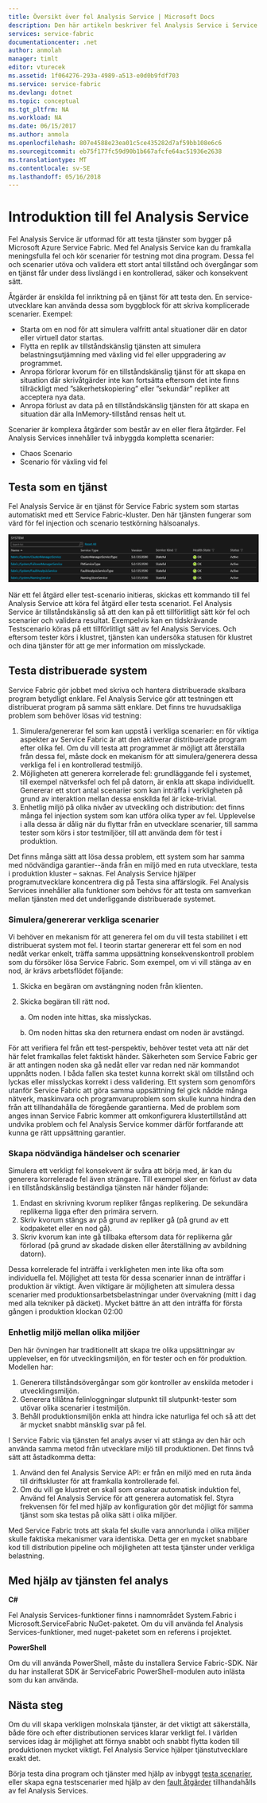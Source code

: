 ```yaml
---
title: Översikt över fel Analysis Service | Microsoft Docs
description: Den här artikeln beskriver fel Analysis Service i Service Fabric för att fel och kör testscenarier mot dina tjänster.
services: service-fabric
documentationcenter: .net
author: anmolah
manager: timlt
editor: vturecek
ms.assetid: 1f064276-293a-4989-a513-e0d0b9fdf703
ms.service: service-fabric
ms.devlang: dotnet
ms.topic: conceptual
ms.tgt_pltfrm: NA
ms.workload: NA
ms.date: 06/15/2017
ms.author: anmola
ms.openlocfilehash: 807e4588e23ea01c5ce435282d7af59bb108e6c6
ms.sourcegitcommit: eb75f177fc59d90b1b667afcfe64ac51936e2638
ms.translationtype: MT
ms.contentlocale: sv-SE
ms.lasthandoff: 05/16/2018
---
```

# <a name="introduction-to-the-fault-analysis-service"></a>Introduktion till fel Analysis Service
Fel Analysis Service är utformad för att testa tjänster som bygger på Microsoft Azure Service Fabric. Med fel Analysis Service kan du framkalla meningsfulla fel och kör scenarier för testning mot dina program. Dessa fel och scenarier utöva och validera ett stort antal tillstånd och övergångar som en tjänst får under dess livslängd i en kontrollerad, säker och konsekvent sätt.

Åtgärder är enskilda fel inriktning på en tjänst för att testa den. En service-utvecklare kan använda dessa som byggblock för att skriva komplicerade scenarier. Exempel:

* Starta om en nod för att simulera valfritt antal situationer där en dator eller virtuell dator startas.
* Flytta en replik av tillståndskänslig tjänsten att simulera belastningsutjämning med växling vid fel eller uppgradering av programmet.
* Anropa förlorar kvorum för en tillståndskänslig tjänst för att skapa en situation där skrivåtgärder inte kan fortsätta eftersom det inte finns tillräckligt med ”säkerhetskopiering” eller ”sekundär” repliker att acceptera nya data.
* Anropa förlust av data på en tillståndskänslig tjänsten för att skapa en situation där alla InMemory-tillstånd rensas helt ut.

Scenarier är komplexa åtgärder som består av en eller flera åtgärder. Fel Analysis Services innehåller två inbyggda kompletta scenarier:

* Chaos Scenario
* Scenario för växling vid fel

## <a name="testing-as-a-service"></a>Testa som en tjänst
Fel Analysis Service är en tjänst för Service Fabric system som startas automatiskt med ett Service Fabric-kluster. Den här tjänsten fungerar som värd för fel injection och scenario testkörning hälsoanalys. 

![Fel Analysis Service][0]

När ett fel åtgärd eller test-scenario initieras, skickas ett kommando till fel Analysis Service att köra fel åtgärd eller testa scenariot. Fel Analysis Service är tillståndskänslig så att den kan på ett tillförlitligt sätt kör fel och scenarier och validera resultat. Exempelvis kan en tidskrävande Testscenario köras på ett tillförlitligt sätt av fel Analysis Services. Och eftersom tester körs i klustret, tjänsten kan undersöka statusen för klustret och dina tjänster för att ge mer information om misslyckade.

## <a name="testing-distributed-systems"></a>Testa distribuerade system
Service Fabric gör jobbet med skriva och hantera distribuerade skalbara program betydligt enklare. Fel Analysis Service gör att testningen ett distribuerat program på samma sätt enklare. Det finns tre huvudsakliga problem som behöver lösas vid testning:

1. Simulera/genererar fel som kan uppstå i verkliga scenarier: en för viktiga aspekter av Service Fabric är att den aktiverar distribuerade program efter olika fel. Om du vill testa att programmet är möjligt att återställa från dessa fel, måste dock en mekanism för att simulera/generera dessa verkliga fel i en kontrollerad testmiljö.
2. Möjligheten att generera korrelerade fel: grundläggande fel i systemet, till exempel nätverksfel och fel på datorn, är enkla att skapa individuellt. Genererar ett stort antal scenarier som kan inträffa i verkligheten på grund av interaktion mellan dessa enskilda fel är icke-trivial.
3. Enhetlig miljö på olika nivåer av utveckling och distribution: det finns många fel injection system som kan utföra olika typer av fel. Upplevelse i alla dessa är dålig när du flyttar från en utvecklare scenarier, till samma tester som körs i stor testmiljöer, till att använda dem för test i produktion.

Det finns många sätt att lösa dessa problem, ett system som har samma med nödvändiga garantier--ända från en miljö med en ruta utvecklare, testa i produktion kluster – saknas. Fel Analysis Service hjälper programutvecklare koncentrera dig på Testa sina affärslogik. Fel Analysis Services innehåller alla funktioner som behövs för att testa om samverkan mellan tjänsten med det underliggande distribuerade systemet.

### <a name="simulatinggenerating-real-world-failure-scenarios"></a>Simulera/genererar verkliga scenarier
Vi behöver en mekanism för att generera fel om du vill testa stabilitet i ett distribuerat system mot fel. I teorin startar genererar ett fel som en nod nedåt verkar enkelt, träffa samma uppsättning konsekvenskontroll problem som du försöker lösa Service Fabric. Som exempel, om vi vill stänga av en nod, är krävs arbetsflödet följande:

1. Skicka en begäran om avstängning noden från klienten.
2. Skicka begäran till rätt nod.
   
    a. Om noden inte hittas, ska misslyckas.
   
    b. Om noden hittas ska den returnera endast om noden är avstängd.

För att verifiera fel från ett test-perspektiv, behöver testet veta att när det här felet framkallas felet faktiskt händer. Säkerheten som Service Fabric ger är att antingen noden ska gå nedåt eller var redan ned när kommandot uppnåtts noden. I båda fallen ska testet kunna korrekt skäl om tillstånd och lyckas eller misslyckas korrekt i dess validering. Ett system som genomförs utanför Service Fabric att göra samma uppsättning fel gick nådde många nätverk, maskinvara och programvaruproblem som skulle kunna hindra den från att tillhandahålla de föregående garantierna. Med de problem som anges innan Service Fabric kommer att omkonfigurera klustertillstånd att undvika problem och fel Analysis Service kommer därför fortfarande att kunna ge rätt uppsättning garantier.

### <a name="generating-required-events-and-scenarios"></a>Skapa nödvändiga händelser och scenarier
Simulera ett verkligt fel konsekvent är svåra att börja med, är kan du generera korrelerade fel även strängare. Till exempel sker en förlust av data i en tillståndskänslig beständiga tjänsten när händer följande:

1. Endast en skrivning kvorum repliker fångas replikering. De sekundära replikerna ligga efter den primära servern.
2. Skriv kvorum stängs av på grund av repliker gå (på grund av ett kodpaketet eller en nod gå).
3. Skriv kvorum kan inte gå tillbaka eftersom data för replikerna går förlorad (på grund av skadade disken eller återställning av avbildning datorn).

Dessa korrelerade fel inträffa i verkligheten men inte lika ofta som individuella fel. Möjlighet att testa för dessa scenarier innan de inträffar i produktion är viktigt. Även viktigare är möjligheten att simulera dessa scenarier med produktionsarbetsbelastningar under övervakning (mitt i dag med alla tekniker på däcket). Mycket bättre än att den inträffa för första gången i produktion klockan 02:00

### <a name="unified-experience-across-different-environments"></a>Enhetlig miljö mellan olika miljöer
Den här övningen har traditionellt att skapa tre olika uppsättningar av upplevelser, en för utvecklingsmiljön, en för tester och en för produktion. Modellen har:

1. Generera tillståndsövergångar som gör kontroller av enskilda metoder i utvecklingsmiljön.
2. Generera tillåtna felinloggningar slutpunkt till slutpunkt-tester som utövar olika scenarier i testmiljön.
3. Behåll produktionsmiljön enkla att hindra icke naturliga fel och så att det är mycket snabbt mänsklig svar på fel.

I Service Fabric via tjänsten fel analys avser vi att stänga av den här och använda samma metod från utvecklare miljö till produktionen. Det finns två sätt att åstadkomma detta:

1. Använd den fel Analysis Service API: er från en miljö med en ruta ända till driftskluster för att framkalla kontrollerade fel.
2. Om du vill ge klustret en skall som orsakar automatisk induktion fel, Använd fel Analysis Service för att generera automatisk fel. Styra frekvensen för fel med hjälp av konfiguration gör det möjligt för samma tjänst som ska testas på olika sätt i olika miljöer.

Med Service Fabric trots att skala fel skulle vara annorlunda i olika miljöer skulle faktiska mekanismer vara identiska. Detta ger en mycket snabbare kod till distribution pipeline och möjligheten att testa tjänster under verkliga belastning.

## <a name="using-the-fault-analysis-service"></a>Med hjälp av tjänsten fel analys
**C#**

Fel Analysis Services-funktioner finns i namnområdet System.Fabric i Microsoft.ServiceFabric NuGet-paketet. Om du vill använda fel Analysis Services-funktioner, med nuget-paketet som en referens i projektet.

**PowerShell**

Om du vill använda PowerShell, måste du installera Service Fabric-SDK. När du har installerat SDK är ServiceFabric PowerShell-modulen auto inlästa som du kan använda.

## <a name="next-steps"></a>Nästa steg
Om du vill skapa verkligen molnskala tjänster, är det viktigt att säkerställa, både före och efter distributionen services klarar verkligt fel. I världen services idag är möjlighet att förnya snabbt och snabbt flytta koden till produktionen mycket viktigt. Fel Analysis Service hjälper tjänstutvecklare exakt det.

Börja testa dina program och tjänster med hjälp av inbyggt [testa scenarier](service-fabric-testability-scenarios.md), eller skapa egna testscenarier med hjälp av den [fault åtgärder](service-fabric-testability-actions.md) tillhandahålls av fel Analysis Services.

<!--Image references-->
[0]: ./media/service-fabric-testability-overview/faultanalysisservice.png
